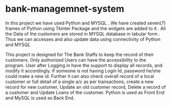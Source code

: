 # bank-managemnet-system
In this project we have used Python and MYSQL . We have created seven(7) frames of Python using Tkinter  Package and the widgets are added to it . All the Data of the customers are stored in MYSQL database in tabular form . Thus we can  accesses and also update data using connectivity of Python and MYSQL 


This project is designed for The Bank Staffs to keep the record of their customers. Only authorized Users can have the accessibility to the program. User after Logging in have the support to display all records, and modify it accordingly. If someone is not having Login Id, password he/she could make a new id. Further it can also check overall record of a local customer or full detail of a single a/c as per transactions, create a new record for new customer, Update an old customer record, Delete a record of a customer and Update Loans of the customer.
Python is used as Front End and MySQL is used as Back End.
